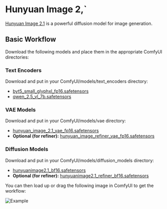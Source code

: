 # Hunyuan Image 2,`

[Hunyuan Image 2.1](https://huggingface.co/tencent/HunyuanImage-2.1) is a powerful diffusion model for image generation.

## Basic Workflow

Download the following models and place them in the appropriate ComfyUI directories:

### Text Encoders
Download and put in your ComfyUI/models/text_encoders directory:
- [byt5_small_glyphxl_fp16.safetensors](https://huggingface.co/Comfy-Org/HunyuanImage_2.1_ComfyUI/blob/main/text_encoders/byt5_small_glyphxl_fp16.safetensors)
- [qwen_2.5_vl_7b.safetensors](https://huggingface.co/Comfy-Org/HunyuanImage_2.1_ComfyUI/blob/main/text_encoders/qwen_2.5_vl_7b.safetensors)

### VAE Models
Download and put in your ComfyUI/models/vae directory:
- [hunyuan_image_2.1_vae_fp16.safetensors](https://huggingface.co/Comfy-Org/HunyuanImage_2.1_ComfyUI/blob/main/vae/hunyuan_image_2.1_vae_fp16.safetensors)
- **Optional (for refiner):** [hunyuan_image_refiner_vae_fp16.safetensors](https://huggingface.co/Comfy-Org/HunyuanImage_2.1_ComfyUI/blob/main/vae/hunyuan_image_refiner_vae_fp16.safetensors)

### Diffusion Models
Download and put in your ComfyUI/models/diffusion_models directory:
- [hunyuanimage2.1_bf16.safetensors](https://huggingface.co/Comfy-Org/HunyuanImage_2.1_ComfyUI/blob/main/diffusion_models/hunyuanimage2.1_bf16.safetensors)
- **Optional (for refiner):** [hunyuanimage2.1_refiner_bf16.safetensors](https://huggingface.co/Comfy-Org/HunyuanImage_2.1_ComfyUI/blob/main/diffusion_models/hunyuanimage2.1_refiner_bf16.safetensors)

You can then load up or drag the following image in ComfyUI to get the workflow:

![Example](hunyuan_image_example.png)
